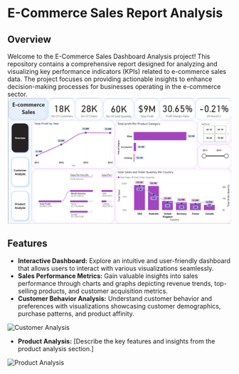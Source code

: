 # E-Commerce Sales Report Analysis
## Overview
Welcome to the E-Commerce Sales Dashboard Analysis project! This repository contains a comprehensive report designed for analyzing and visualizing key performance indicators (KPIs) related to e-commerce sales data. The project focuses on providing actionable insights to enhance decision-making processes for businesses operating in the e-commerce sector.
![Overview Dashboard](Overview.png)


## Features

- **Interactive Dashboard:** Explore an intuitive and user-friendly dashboard that allows users to interact with various visualizations seamlessly.
- **Sales Performance Metrics:** Gain valuable insights into sales performance through charts and graphs depicting revenue trends, top-selling products, and customer acquisition metrics.
- **Customer Behavior Analysis:** Understand customer behavior and preferences with visualizations showcasing customer demographics, purchase patterns, and product affinity.

![Customer Analysis](images/customer_analysis.png)

- **Product Analysis:** [Describe the key features and insights from the product analysis section.]

![Product Analysis](images/product_analysis.png)
